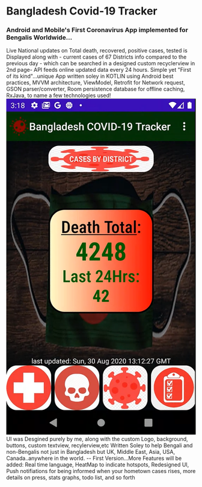 # Bangladesh Covid-19 Tracker
### Android and Mobile's First Coronavirus App implemented for Bengalis Worldwide...
Live National updates on Total death, recovered, positive cases, tested is Displayed along with - current cases of 67 Districts info compared to the previous day - which can be searched in a designed custom recyclerview in 2nd page- API feeds online updated data every 24 hours. 
Simple yet "First of its kind"...unique App written soley in KOTLIN using Android best practices, MVVM architecture, ViewModel, Retrofit for Network request, GSON parser/converter, Room persistence database for offline caching, RxJava, to name a few technologies used! 
 ![](BangladeshCovid19/images/image1.png)
UI was Desgined purely by me, along with the custom Logo, background, buttons, custom textview, recylerview,etc 
Written Soley to help Bengali and non-Bengalis not just in Bangladesh but UK, Middle East, Asia, USA, Canada..anywhere in the world. -- First Version...More Features will be added: Real time language, HeatMap to indicate hotspots, Redesigned UI, Push notifiations for being informed when your hometown cases rises, more details on press, stats graphs, todo list, and so forth

